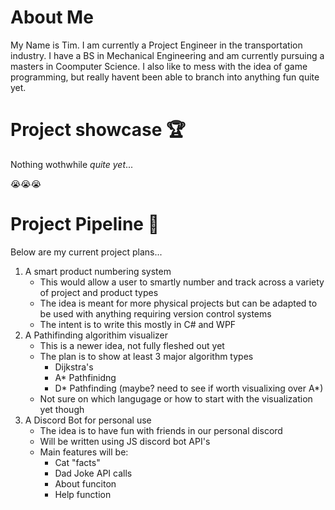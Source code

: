 # About **Me**
My Name is Tim.  I am currently a Project Engineer in the transportation industry.  I have a BS in Mechanical Engineering and am currently pursuing a masters in Coomputer Science.  I also like to mess with the idea of game programming, but really havent been able to branch into anything fun quite yet.


# Project showcase 🏆

Nothing wothwhile *quite yet*...

😭😭😭

# Project Pipeline 🔭

Below are my current project plans...

1. A smart product numbering system
    - This would allow a user to smartly number and track across a variety of project and product types
    - The idea is meant for more physical projects but can be adapted to be used with anything requiring version control systems
    - The intent is to write this mostly in C# and WPF
2. A Pathifinding algorithim visualizer
    - This is a newer idea, not fully fleshed out yet
    - The plan is to show at least 3 major algorithm types
      - Dijkstra's
      - A* Pathfinidng
      - D* Pathfinding (maybe? need to see if worth visualixing over A*)
    - Not sure on which langugage or how to start with the visualization yet though
3. A Discord Bot for personal use
    - The idea is to have fun with friends in our personal discord
    - Will be written using JS discord bot API's
    - Main features will be:
      - Cat "facts"
      - Dad Joke API calls
      - About funciton
      - Help function
